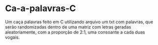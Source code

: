 # Ca-a-palavras-C
Um caça palavras feito em C utilizando arquivo um txt com palavras, que serão randomizadas dentro de uma matriz com letras geradas aleatoriamente, com a proporção de 2:1, uma consoante a cada duas vogais.
